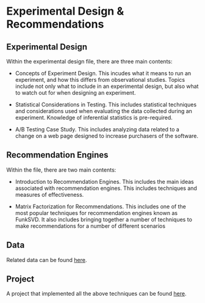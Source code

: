 # Experimental Design & Recommendations

## Experimental Design

Within the experimental design file, there are three main contents:

- Concepts of Experiment Design. This incudes what it means to run an experiment, and how this differs from observational studies. Topics include not only what to include in an experimental design, but also what to watch out for when designing an experiment.

- Statistical Considerations in Testing. This includes statistical techniques and considerations used when evaluating the data collected during an experiment. Knowledge of inferential statistics is pre-required. 

- A/B Testing Case Study. This includes analyzing data related to a change on a web page designed to increase purchasers of the software.

## Recommendation Engines

Within the file, there are two main contents: 

- Introduction to Recommendation Engines. This includes the main ideas associated with recommendation engines. This includes techniques and measures of effectiveness.

- Matrix Factorization for Recommendations. This includes one of the most popular techniques for recommendation engines known as FunkSVD. It also includes bringing together a number of techniques to make recommendations for a number of different scenarios

## Data 
Related data can be found [here](https://drive.google.com/drive/folders/1LRkxXaD-7haVkzPzo1OANOvNwRHGDI1e?usp=sharing).

## Project
A project that implemented all the above techniques can be found [here](https://github.com/Brinxu/Recommendations-with-IBM).
